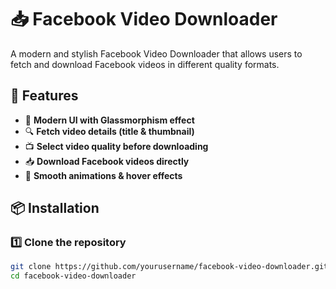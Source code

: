 # 📥 Facebook Video Downloader

A modern and stylish Facebook Video Downloader that allows users to fetch and download Facebook videos in different quality formats.

## 🚀 Features

- 🎨 **Modern UI with Glassmorphism effect**
- 🔍 **Fetch video details (title & thumbnail)**
- 📺 **Select video quality before downloading**
- 📥 **Download Facebook videos directly**
- 🔹 **Smooth animations & hover effects**

## 📦 Installation

### 1️⃣ **Clone the repository**
```bash
git clone https://github.com/yourusername/facebook-video-downloader.git
cd facebook-video-downloader
